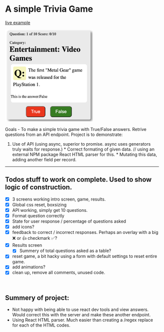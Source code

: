 # A simple Trivia Game 

[live example](https://trivia-game-4wuwklnds-boopfer9k9.vercel.app/)

<img src="https://github.com/theboman/Trivia_game/blob/master/public/trivia_game_image.png?raw=true" alt="triva app"  height="300">


Goals - To make a simple trivia game with True/False answers. Retrive questions from an API endpoint. Project is to demonstrate:

  1. Use of API (using async, superior to promise. async uses generators truly waits for response.)
    * Correct formating of given data. // using an external NPM package React HTML parser for this. 
    * Mutating this data, adding another field per record.

---
## Todos stuff to work on complete. Used to show logic of construction. 
- [x] 3 screens working intro screen, game, results.
- [x] Global css reset, boxsizing
- [x] API working, simply get 10 questions.
- [x] Format question correctly 
- [x] State for user response / percentage of questions asked
- [x] add icons?
- [x] feedback to correct / incorrect responses. Perhaps an overlay with a big :x: or :+1: checkmark :white_check_mark:?
- [x] Results screen
  - [x] Summery of total questions asked as a table? 
- [x] reset game, a bit hacky using a form with default settings to reset entire game.
- [x] add animations?
- [x] clean up, remove all comments, unused code.

</br>

## Summery of project: 

* Not happy with being able to use react dev tools and view answers. Would correct this with the server and make these another endpoint. 
* Using React HTML parser. Much easier than creating a /regex replace for each of the HTML codes. 

